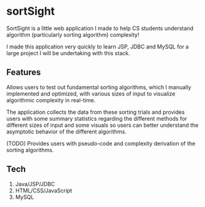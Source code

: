 # sortSight

SortSight is a little web application I made to help CS students understand
algorithm (particularly sorting algorithm) complexity!

I made this application very quickly to learn JSP, JDBC and MySQL for a large project I will be undertaking with this stack.

## Features

Allows users to test out fundamental sorting algorithms, which I manually implemented and optimized, with various sizes of input to visualize algorithmic complexity in real-time.

The application collects the data from these sorting trials and provides users with some summary statistics regarding the different methods for different sizes of input and some visuals so users can better understand the asymptotic behavior of the different algorithms.

(TODO) Provides users with pseudo-code and complexity derivation of the sorting algorithms.

## Tech

1. Java/JSP/JDBC
2. HTML/CSS/JavaScript
3. MySQL


